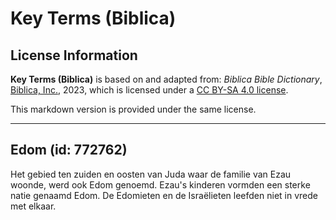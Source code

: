 # Key Terms (Biblica)

## License Information

**Key Terms (Biblica)** is based on and adapted from: _Biblica Bible Dictionary_, [Biblica, Inc.](https://www.biblica.com/), 2023, which is licensed under a [CC BY-SA 4.0 license](https://creativecommons.org/licenses/by-sa/4.0/legalcode.en).

This markdown version is provided under the same license.



--------------------------------

## Edom (id: 772762)

Het gebied ten zuiden en oosten van Juda waar de familie van Ezau woonde, werd ook Edom genoemd. Ezau's kinderen vormden een sterke natie genaamd Edom. De Edomieten en de Israëlieten leefden niet in vrede met elkaar.


